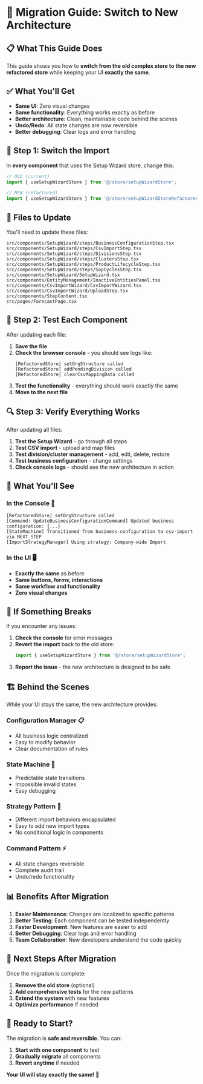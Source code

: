 # 🚀 Migration Guide: Switch to New Architecture

## 📋 **What This Guide Does**

This guide shows you how to **switch from the old complex store to the new refactored store** while keeping your UI **exactly the same**.

## ✅ **What You'll Get**

- **Same UI**: Zero visual changes
- **Same functionality**: Everything works exactly as before
- **Better architecture**: Clean, maintainable code behind the scenes
- **Undo/Redo**: All state changes are now reversible
- **Better debugging**: Clear logs and error handling

## 🔄 **Step 1: Switch the Import**

In **every component** that uses the Setup Wizard store, change this:

```typescript
// OLD (current)
import { useSetupWizardStore } from '@/store/setupWizardStore';

// NEW (refactored)
import { useSetupWizardStore } from '@/store/setupWizardStoreRefactored';
```

## 📁 **Files to Update**

You'll need to update these files:

```
src/components/SetupWizard/steps/BusinessConfigurationStep.tsx
src/components/SetupWizard/steps/CsvImportStep.tsx
src/components/SetupWizard/steps/DivisionsStep.tsx
src/components/SetupWizard/steps/ClustersStep.tsx
src/components/SetupWizard/steps/ProductLifecycleStep.tsx
src/components/SetupWizard/steps/SopCyclesStep.tsx
src/components/SetupWizard/SetupWizard.tsx
src/components/EntityManagement/InactiveEntitiesPanel.tsx
src/components/CsvImportWizard/CsvImportWizard.tsx
src/components/CsvImportWizard/UploadStep.tsx
src/components/StepContent.tsx
src/pages/ForecastPage.tsx
```

## 🎯 **Step 2: Test Each Component**

After updating each file:

1. **Save the file**
2. **Check the browser console** - you should see logs like:
   ```
   [RefactoredStore] setOrgStructure called
   [RefactoredStore] addPendingDivision called
   [RefactoredStore] clearCsvMappingData called
   ```
3. **Test the functionality** - everything should work exactly the same
4. **Move to the next file**

## 🔍 **Step 3: Verify Everything Works**

After updating all files:

1. **Test the Setup Wizard** - go through all steps
2. **Test CSV import** - upload and map files
3. **Test division/cluster management** - add, edit, delete, restore
4. **Test business configuration** - change settings
5. **Check console logs** - should see the new architecture in action

## 🎉 **What You'll See**

### **In the Console** 📝
```
[RefactoredStore] setOrgStructure called
[Command: UpdateBusinessConfigurationCommand] Updated business configuration: {...}
[StateMachine] Transitioned from business-configuration to csv-import via NEXT_STEP
[ImportStrategyManager] Using strategy: Company-wide Import
```

### **In the UI** 🖥️
- **Exactly the same** as before
- **Same buttons, forms, interactions**
- **Same workflow and functionality**
- **Zero visual changes**

## 🚨 **If Something Breaks**

If you encounter any issues:

1. **Check the console** for error messages
2. **Revert the import** back to the old store:
   ```typescript
   import { useSetupWizardStore } from '@/store/setupWizardStore';
   ```
3. **Report the issue** - the new architecture is designed to be safe

## 🏗️ **Behind the Scenes**

While your UI stays the same, the new architecture provides:

### **Configuration Manager** 📋
- All business logic centralized
- Easy to modify behavior
- Clear documentation of rules

### **State Machine** 🔄
- Predictable state transitions
- Impossible invalid states
- Easy debugging

### **Strategy Pattern** 🎯
- Different import behaviors encapsulated
- Easy to add new import types
- No conditional logic in components

### **Command Pattern** ⚡
- All state changes reversible
- Complete audit trail
- Undo/redo functionality

## 📊 **Benefits After Migration**

1. **Easier Maintenance**: Changes are localized to specific patterns
2. **Better Testing**: Each component can be tested independently
3. **Faster Development**: New features are easier to add
4. **Better Debugging**: Clear logs and error handling
5. **Team Collaboration**: New developers understand the code quickly

## 🎯 **Next Steps After Migration**

Once the migration is complete:

1. **Remove the old store** (optional)
2. **Add comprehensive tests** for the new patterns
3. **Extend the system** with new features
4. **Optimize performance** if needed

## 🚀 **Ready to Start?**

The migration is **safe and reversible**. You can:

1. **Start with one component** to test
2. **Gradually migrate** all components
3. **Revert anytime** if needed

**Your UI will stay exactly the same!** 🎉 